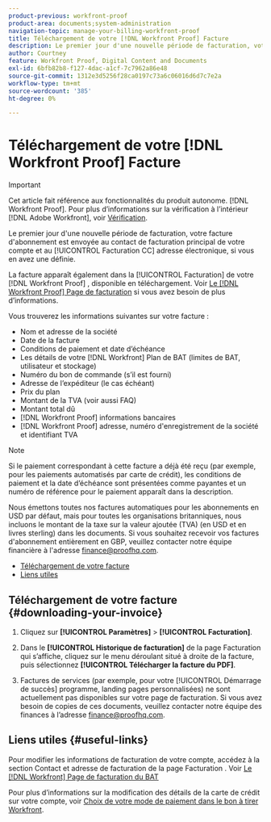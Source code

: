 ```yaml
---
product-previous: workfront-proof
product-area: documents;system-administration
navigation-topic: manage-your-billing-workfront-proof
title: Téléchargement de votre [!DNL Workfront Proof] Facture
description: Le premier jour d'une nouvelle période de facturation, votre facture d'abonnement est envoyée au contact de facturation principal de votre compte et à l'adresse email de facturation CC, si celle-ci est définie.
author: Courtney
feature: Workfront Proof, Digital Content and Documents
exl-id: 6bfb82b8-f127-4dac-a1cf-7c7962a86e48
source-git-commit: 1312e3d5256f28ca0197c73a6c06016d6d7c7e2a
workflow-type: tm+mt
source-wordcount: '385'
ht-degree: 0%

---
```


# Téléchargement de votre [!DNL Workfront Proof] Facture

>[!IMPORTANT]
>
>Cet article fait référence aux fonctionnalités du produit autonome. [!DNL Workfront Proof]. Pour plus d’informations sur la vérification à l’intérieur [!DNL Adobe Workfront], voir [Vérification](../../../review-and-approve-work/proofing/proofing.md).

Le premier jour d&#39;une nouvelle période de facturation, votre facture d&#39;abonnement est envoyée au contact de facturation principal de votre compte et au [!UICONTROL Facturation CC] adresse électronique, si vous en avez une définie.

La facture apparaît également dans la [!UICONTROL Facturation] de votre [!DNL Workfront Proof] , disponible en téléchargement. Voir [Le [!DNL Workfront Proof] Page de facturation](../../../workfront-proof/wp-billingsettings/manage-your-billing/wp-billing-page.md) si vous avez besoin de plus d’informations.

Vous trouverez les informations suivantes sur votre facture :

* Nom et adresse de la société
* Date de la facture
* Conditions de paiement et date d’échéance
* Les détails de votre [!DNL Workfront] Plan de BAT (limites de BAT, utilisateur et stockage)
* Numéro du bon de commande (s’il est fourni)
* Adresse de l’expéditeur (le cas échéant)
* Prix du plan
* Montant de la TVA (voir aussi FAQ)
* Montant total dû
* [!DNL Workfront Proof] informations bancaires
* [!DNL Workfront Proof] adresse, numéro d&#39;enregistrement de la société et identifiant TVA

>[!NOTE]
>
> Si le paiement correspondant à cette facture a déjà été reçu (par exemple, pour les paiements automatisés par carte de crédit), les conditions de paiement et la date d’échéance sont présentées comme payantes et un numéro de référence pour le paiement apparaît dans la description.

Nous émettons toutes nos factures automatiques pour les abonnements en USD par défaut, mais pour toutes les organisations britanniques, nous incluons le montant de la taxe sur la valeur ajoutée (TVA) (en USD et en livres sterling) dans les documents. Si vous souhaitez recevoir vos factures d&#39;abonnement entièrement en GBP, veuillez contacter notre équipe financière à l&#39;adresse [finance@proofhq.com](mailto:finance@proofhq.com).

* [Téléchargement de votre facture](#downloading-your-invoice)
* [Liens utiles](#useful-links)

## Téléchargement de votre facture {#downloading-your-invoice}

1. Cliquez sur **[!UICONTROL Paramètres]** > **[!UICONTROL Facturation]**.

1. Dans le **[!UICONTROL Historique de facturation]** de la page Facturation qui s’affiche, cliquez sur le menu déroulant situé à droite de la facture, puis sélectionnez **[!UICONTROL Télécharger la facture du PDF]**.

1. Factures de services (par exemple, pour votre [!UICONTROL Démarrage de succès] programme, landing pages personnalisées) ne sont actuellement pas disponibles sur votre page de facturation. Si vous avez besoin de copies de ces documents, veuillez contacter notre équipe des finances à l’adresse finance@proofhq.com.

## Liens utiles {#useful-links}

Pour modifier les informations de facturation de votre compte, accédez à la section Contact et adresse de facturation de la page Facturation . Voir [Le [!DNL Workfront] Page de facturation du BAT](../../../workfront-proof/wp-billingsettings/manage-your-billing/wp-billing-page.md)

Pour plus d’informations sur la modification des détails de la carte de crédit sur votre compte, voir [Choix de votre mode de paiement dans le bon à tirer Workfront](../../../workfront-proof/wp-billingsettings/manage-your-billing/choose-payment-method-in-wp.md).

<!--For the detailed information on payments and invoicing, see [Account Payment in Workfront Proof](../../../workfront-proof/wp-billingsettings/manage-your-billing/acct-payment-in-wp.md). -->
